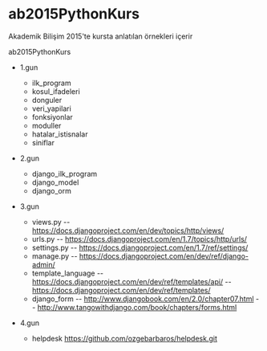 ab2015PythonKurs
================

Akademik Bilişim 2015'te kursta anlatılan örnekleri içerir

ab2015PythonKurs

- 1.gun
	- ilk_program
	- kosul_ifadeleri
	- donguler
	- veri_yapilari
	- fonksiyonlar
	- moduller
	- hatalar_istisnalar
	- siniflar
	
- 2.gun
	- django_ilk_program
	- django_model
	- django_orm
	
- 3.gun
	- views.py -- https://docs.djangoproject.com/en/dev/topics/http/views/
	- urls.py -- https://docs.djangoproject.com/en/1.7/topics/http/urls/
	- settings.py -- https://docs.djangoproject.com/en/1.7/ref/settings/
	- manage.py  -- https://docs.djangoproject.com/en/dev/ref/django-admin/
	- template_language -- https://docs.djangoproject.com/en/dev/ref/templates/api/
			    -- https://docs.djangoproject.com/en/dev/ref/templates/
	- django_form  -- http://www.djangobook.com/en/2.0/chapter07.html
		       -- http://www.tangowithdjango.com/book/chapters/forms.html
	
- 4.gun
	- helpdesk https://github.com/ozgebarbaros/helpdesk.git
